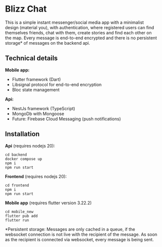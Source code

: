 # Blizz Chat
This is a simple instant messenger/social media app with a minimalist design (material you), with authentication, where registered users can find themselves friends, chat with them, create stories and find each other on the map. Every message is end-to-end encrypted and there is no persistent storage* of messages on the backend api.

## Technical details
**Mobile app:**
- Flutter framework (Dart)
- Libsignal protocol for end-to-end encryption
- Bloc state management

**Api:**
- NestJs framework (TypeScript)
- MongoDb with Mongoose
- Future: Firebase Cloud Messaging (push notifications)

## Installation

**Api** (requires nodejs 20):
```
cd backend
docker compose up
npm i
npm run start
```

**Frontend** (requires nodejs 20):
```
cd frontend
npm i
npm run start
```

**Mobile app** (requires flutter version 3.22.2)
```
cd mobile_new
flutter pub add
flutter run
```

*Persistent storage: Messages are only cached in a queue, if the websocket connection is not live with the recipient of the message. As soon as the recipient is connected via websocket, every message is being sent.

